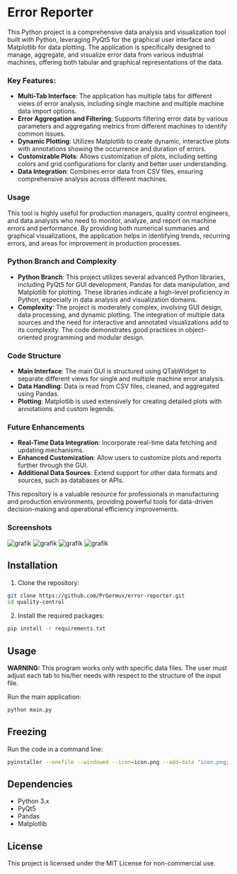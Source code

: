 # Error Reporter

This Python project is a comprehensive data analysis and visualization tool built with Python, leveraging PyQt5 for the graphical user interface and Matplotlib for data plotting. The application is specifically designed to manage, aggregate, and visualize error data from various industrial machines, offering both tabular and graphical representations of the data.

### Key Features:
- **Multi-Tab Interface**: The application has multiple tabs for different views of error analysis, including single machine and multiple machine data import options.
- **Error Aggregation and Filtering**: Supports filtering error data by various parameters and aggregating metrics from different machines to identify common issues.
- **Dynamic Plotting**: Utilizes Matplotlib to create dynamic, interactive plots with annotations showing the occurrence and duration of errors.
- **Customizable Plots**: Allows customization of plots, including setting colors and grid configurations for clarity and better user understanding.
- **Data Integration**: Combines error data from CSV files, ensuring comprehensive analysis across different machines.

### Usage
This tool is highly useful for production managers, quality control engineers, and data analysts who need to monitor, analyze, and report on machine errors and performance. By providing both numerical summaries and graphical visualizations, the application helps in identifying trends, recurring errors, and areas for improvement in production processes.

### Python Branch and Complexity
- **Python Branch**: This project utilizes several advanced Python libraries, including PyQt5 for GUI development, Pandas for data manipulation, and Matplotlib for plotting. These libraries indicate a high-level proficiency in Python, especially in data analysis and visualization domains.
- **Complexity**: The project is moderately complex, involving GUI design, data processing, and dynamic plotting. The integration of multiple data sources and the need for interactive and annotated visualizations add to its complexity. The code demonstrates good practices in object-oriented programming and modular design.

### Code Structure
- **Main Interface**: The main GUI is structured using QTabWidget to separate different views for single and multiple machine error analysis.
- **Data Handling**: Data is read from CSV files, cleaned, and aggregated using Pandas.
- **Plotting**: Matplotlib is used extensively for creating detailed plots with annotations and custom legends.

### Future Enhancements
- **Real-Time Data Integration**: Incorporate real-time data fetching and updating mechanisms.
- **Enhanced Customization**: Allow users to customize plots and reports further through the GUI.
- **Additional Data Sources**: Extend support for other data formats and sources, such as databases or APIs.

This repository is a valuable resource for professionals in manufacturing and production environments, providing powerful tools for data-driven decision-making and operational efficiency improvements.

### Screenshots

![grafik](https://github.com/user-attachments/assets/ae91b140-51e1-49f9-a2ce-b268c2faa912)
![grafik](https://github.com/user-attachments/assets/e5a90994-92dd-48cb-8955-63c6ad9943e5)
![grafik](https://github.com/PrGermux/error-reporter/assets/11144116/218396a5-a862-408f-883c-4593fbb19288)
![grafik](https://github.com/PrGermux/error-reporter/assets/11144116/5a6ac7f0-b423-4cc8-b713-38643208b028)


## Installation
1. Clone the repository:
```sh
git clone https://github.com/PrGermux/error-reporter.git
cd quality-control
```
2. Install the required packages:
```sh
pip install -r requirements.txt
```

## Usage
**WARNING:** This program works only with specific data files. The user must adjust each tab to his/her needs with respect to the structure of the input file.

Run the main application:
```sh
python main.py
```

## Freezing
Run the code in a command line:
```sh
pyinstaller --onefile --windowed --icon=icon.png --add-data "icon.png;." --hidden-import=scipy.special._cdflib --name "Error Reporter" main.py
```

## Dependencies
- Python 3.x
- PyQt5
- Pandas
- Matplotlib

## License
This project is licensed under the MIT License for non-commercial use.
